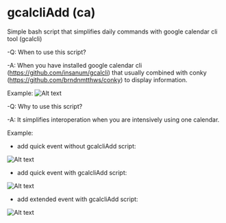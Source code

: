 # gcalcliAdd (ca)
Simple bash script that simplifies daily commands with google calendar cli tool (gcalcli)

-Q: When to use this script?

-A: When you have installed google calendar cli (https://github.com/insanum/gcalcli) that usually combined with conky (https://github.com/brndnmtthws/conky) to display information.


Example:
![Alt text](https://raw.githubusercontent.com/dmytroshytyi/gcalcliAdd/master/pics/Selection_181.jpg "gcalcli + conky ")

-Q: Why to use this script?

-A: It simplifies interoperation when you are intensively using one calendar.

Example:

- add quick event without gcalcliAdd script:

![Alt text](https://raw.githubusercontent.com/dmytroshytyi/gcalcliAdd/master/pics/Selection_182.jpg "gcalcli raw")

- add quick event with gcalcliAdd script:

![Alt text](https://raw.githubusercontent.com/dmytroshytyi/gcalcliAdd/master/pics/Selection_183.jpg "gcalcliAdd script")

- add extended event with gcalcliAdd script:

![Alt text](https://raw.githubusercontent.com/dmytroshytyi/gcalcliAdd/master/pics/Selection_185.jpg "gcalcliAdd script")
